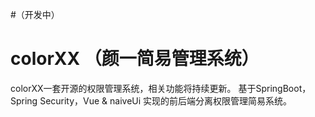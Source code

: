 #（开发中）

# colorXX （颜一简易管理系统）
colorXX一套开源的权限管理系统，相关功能将持续更新。
基于SpringBoot，Spring Security，Vue &amp; naiveUi 实现的前后端分离权限管理简易系统。
